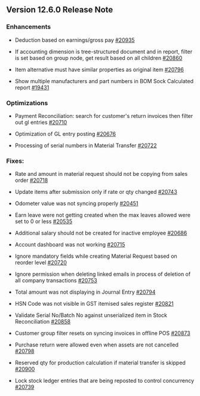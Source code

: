 ## Version 12.6.0 Release Note

### Enhancements

- Deduction based on earnings/gross pay [#20935](https://github.com/frappe/erpnext/pull/20935)

- If accounting dimension is tree-structured document and in report, filter is set based on group node, get result based on all children [#20860](https://github.com/frappe/erpnext/pull/20860)

- Item alternative must have similar properties as original item [#20796](https://github.com/frappe/erpnext/pull/20796)

- Show multiple manufacturers and part numbers in BOM Sock Calculated report [#19431](https://github.com/frappe/erpnext/pull/19431)


### Optimizations

- Payment Reconciliation: search for customer's return invoices then filter out gl entries [#20710](https://github.com/frappe/erpnext/pull/20710)

- Optimization of GL entry posting [#20676](https://github.com/frappe/erpnext/pull/20676)

- Processing of serial numbers in Material Transfer [#20722](https://github.com/frappe/erpnext/pull/20722)


### Fixes:

- Rate and amount in material request should not be copying from sales order [#20718](https://github.com/frappe/erpnext/pull/20718)

- Update items after submission only if rate or qty changed [#20743](https://github.com/frappe/erpnext/pull/20743)

- Odometer value was not syncing properly [#20451](https://github.com/frappe/erpnext/pull/20451)

- Earn leave were not getting created when the max leaves allowed were set to 0 or less [#20535](https://github.com/frappe/erpnext/pull/20535)

- Additional salary should not be created for inactive employee [#20686](https://github.com/frappe/erpnext/pull/20686)

- Account dashboard was not working [#20715](https://github.com/frappe/erpnext/pull/20715)

- Ignore mandatory fields while creating Material Request based on reorder level [#20720](https://github.com/frappe/erpnext/pull/20720)

- Ignore permission when deleting linked emails in process of deletion of all company transactions [#20753](https://github.com/frappe/erpnext/pull/20753)

- Total amount was not displaying in Journal Entry [#20794](https://github.com/frappe/erpnext/pull/20794)

- HSN Code was not visible in GST itemised sales register [#20821](https://github.com/frappe/erpnext/pull/20821)

- Validate Serial No/Batch No against unserialized item in Stock Reconciliation [#20858](https://github.com/frappe/erpnext/pull/20858)

- Customer group filter resets on syncing invoices in offline POS [#20873](https://github.com/frappe/erpnext/pull/20873)

- Purchase return were allowed even when assets are not cancelled [#20798](https://github.com/frappe/erpnext/pull/20798)

- Reserved qty for production calculation if material transfer is skipped [#20900](https://github.com/frappe/erpnext/pull/20900)

- Lock stock ledger entries that are being reposted to control concurrency [#20739](https://github.com/frappe/erpnext/pull/20739)